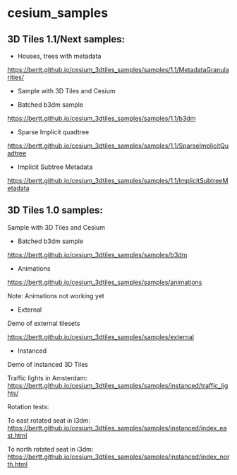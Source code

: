 # cesium_samples

## 3D Tiles 1.1/Next samples:

- Houses, trees with metadata

https://bertt.github.io/cesium_3dtiles_samples/samples/1.1/MetadataGranularities/

- Sample with 3D Tiles and Cesium

- Batched b3dm sample

https://bertt.github.io/cesium_3dtiles_samples/samples/1.1/b3dm


- Sparse Implicit quadtree

https://bertt.github.io/cesium_3dtiles_samples/samples/1.1/SparseImplicitQuadtree


- Implicit Subtree Metadata

https://bertt.github.io/cesium_3dtiles_samples/samples/1.1/ImplicitSubtreeMetadata

## 3D Tiles 1.0 samples:

Sample with 3D Tiles and Cesium

- Batched b3dm sample

https://bertt.github.io/cesium_3dtiles_samples/samples/b3dm

- Animations

https://bertt.github.io/cesium_3dtiles_samples/samples/animations

Note: Animations not working yet

- External

Demo of external tilesets

https://bertt.github.io/cesium_3dtiles_samples/samples/external

- Instanced

Demo of instanced 3D Tiles

Traffic lights in Amsterdam: https://bertt.github.io/cesium_3dtiles_samples/samples/instanced/traffic_lights/

Rotation tests:

To east rotated seat in i3dm: https://bertt.github.io/cesium_3dtiles_samples/samples/instanced/index_east.html

To north rotated seat in i3dm: https://bertt.github.io/cesium_3dtiles_samples/samples/instanced/index_north.html


